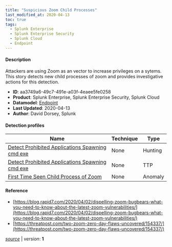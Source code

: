 ```yaml
---
title: "Suspicious Zoom Child Processes"
last_modified_at: 2020-04-13
toc: true
tags:
  - Splunk Enterprise
  - Splunk Enterprise Security
  - Splunk Cloud
  - Endpoint
---
```


#### Description

Attackers are using Zoom as an vector to increase privileges on a sytems. This story detects new child processes of zoom and provides investigative actions for this detection.

- **ID**: aa3749a6-49c7-491e-a03f-4eaee5fe0258
- **Product**: Splunk Enterprise, Splunk Enterprise Security, Splunk Cloud
- **Datamodel**: [Endpoint](https://docs.splunk.com/Documentation/CIM/latest/User/Endpoint)
- **Last Updated**: 2020-04-13
- **Author**: David Dorsey, Splunk

#### Detection profiles

| Name        | Technique   | Type         |
| ----------- | ----------- |--------------|
| [Detect Prohibited Applications Spawning cmd exe](/endpoint/detect_prohibited_applications_spawning_cmd_exe/) | None | Hunting |
| [Detect Prohibited Applications Spawning cmd exe](/endpoint/detect_prohibited_applications_spawning_cmd_exe/) | None | TTP |
| [First Time Seen Child Process of Zoom](/endpoint/first_time_seen_child_process_of_zoom/) | None | Anomaly |

#### Reference

* [https://blog.rapid7.com/2020/04/02/dispelling-zoom-bugbears-what-you-need-to-know-about-the-latest-zoom-vulnerabilities/](https://blog.rapid7.com/2020/04/02/dispelling-zoom-bugbears-what-you-need-to-know-about-the-latest-zoom-vulnerabilities/)
* [https://threatpost.com/two-zoom-zero-day-flaws-uncovered/154337/](https://threatpost.com/two-zoom-zero-day-flaws-uncovered/154337/)



[*source*](https://github.com/splunk/security_content/tree/develop/stories/suspicious_zoom_child_processes.yml) \| *version*: **1**